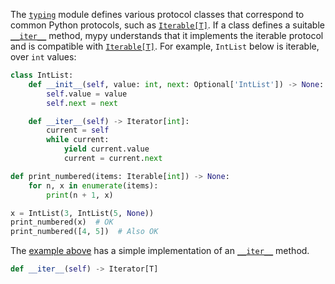 The [`typing`](https://docs.python.org/3/library/typing.html#module-typing "(in Python v3.11)") module defines various protocol classes that correspond to common Python protocols, such as [`Iterable[T]`](https://docs.python.org/3/library/typing.html#typing.Iterable "(in Python v3.11)"). If a class defines a suitable [`__iter__`](https://docs.python.org/3/reference/datamodel.html#object.__iter__ "(in Python v3.11)") method, mypy understands that it implements the iterable protocol and is compatible with [`Iterable[T]`](https://docs.python.org/3/library/typing.html#typing.Iterable "(in Python v3.11)"). For example, `IntList` below is iterable, over `int` values:
```Python
class IntList:
    def __init__(self, value: int, next: Optional['IntList']) -> None:
        self.value = value
        self.next = next

    def __iter__(self) -> Iterator[int]:
        current = self
        while current:
            yield current.value
            current = current.next

def print_numbered(items: Iterable[int]) -> None:
    for n, x in enumerate(items):
        print(n + 1, x)

x = IntList(3, IntList(5, None))
print_numbered(x)  # OK
print_numbered([4, 5])  # Also OK
```

The [example above](https://mypy.readthedocs.io/en/stable/protocols.html#predefined-protocols) has a simple implementation of an [`__iter__`](https://docs.python.org/3/reference/datamodel.html#object.__iter__ "(in Python v3.11)") method.
```Python
def __iter__(self) -> Iterator[T]
```
